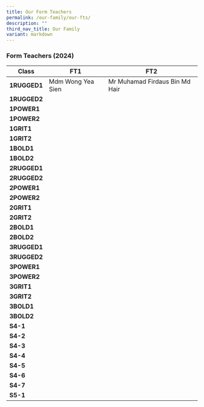 ```yaml
---
title: Our Form Teachers
permalink: /our-family/our-fts/
description: ""
third_nav_title: Our Family
variant: markdown
---
```

### Form Teachers (2024)

|Class | FT1 | FT2|
| -------- | -------- |-------- |
|**1RUGGED1**|Mdm Wong Yea Sien|Mr Muhamad Firdaus Bin Md Hair|
|**1RUGGED2**|||
|**1POWER1**| |  |
|**1POWER2**|||
|**1GRIT1**|||
|**1GRIT2**|||
|**1BOLD1**| ||
|**1BOLD2**|||
|**2RUGGED1**|||
|**2RUGGED2**|  | |
|**2POWER1**|  | |
|**2POWER2**|||
|**2GRIT1**|| |
|**2GRIT2**||  |
|**2BOLD1**|||
|**2BOLD2**| ||
|**3RUGGED1**|| |
|**3RUGGED2**|| |
|**3POWER1**|| |
|**3POWER2**|||
|**3GRIT1**|| |
|**3GRIT2**|| |
|**3BOLD1**|| |
|**3BOLD2**|| |
|**S4-1**|||
|**S4-2**|||
|**S4-3**| | |
|**S4-4**|||
|**S4-5**| ||
|**S4-6**|||
|**S4-7**|| |
|**S5-1**|| |